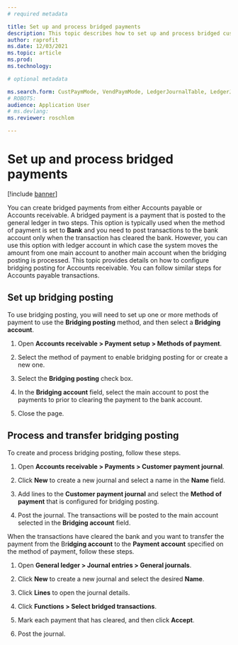 ```yaml
---
# required metadata

title: Set up and process bridged payments
description: This topic describes how to set up and process bridged customer payments. A bridged payment is a payment that is posted to the general ledger in two steps.
author: raprofit
ms.date: 12/03/2021
ms.topic: article
ms.prod: 
ms.technology: 

# optional metadata

ms.search.form: CustPaymMode, VendPaymMode, LedgerJournalTable, LedgerJournalTransCustPaym, LedgerJournalTransVendPaym, LedgerJournalTransDaily
# ROBOTS: 
audience: Application User
# ms.devlang: 
ms.reviewer: roschlom

---
```


# Set up and process bridged payments

[!include [banner](../includes/banner.md)]

You can create bridged payments from either Accounts payable or Accounts receivable. A bridged payment is a payment that is posted to the general ledger in two steps. This option is typically used when the method of payment is set to **Bank** and you need to post transactions to the bank account only when the transaction has cleared the bank. However, you can use this option with ledger account in which case the system moves the amount from one main account to another main account when the bridging posting is processed. This topic provides details on how to configure bridging posting for Accounts receivable. You can follow similar steps for Accounts payable transactions.

## Set up bridging posting

To use bridging posting, you will need to set up one or more methods of payment to use the **Bridging posting** method, and then select a **Bridging account**.

1.  Open **Accounts receivable &gt; Payment setup &gt; Methods of payment**.

2.  Select the method of payment to enable bridging posting for or create a new one.

3.  Select the **Bridging posting** check box.

4.  In the **Bridging account** field, select the main account to post the payments to prior to clearing the payment to the bank account.

5.  Close the page.

## Process and transfer bridging posting

To create and process bridging posting, follow these steps.

1.  Open **Accounts receivable &gt; Payments &gt; Customer payment journal**.

2.  Click **New** to create a new journal and select a name in the **Name** field.

3.  Add lines to the **Customer payment journal** and select the **Method of payment** that is configured for bridging posting.

4.  Post the journal. The transactions will be posted to the main account selected in the **Bridging account** field.

When the transactions have cleared the bank and you want to transfer the payment from the Br**idging account** to the **Payment account** specified on the method of payment, follow these steps.

1.  Open **General ledger &gt; Journal entries &gt; General journals**.

2.  Click **New** to create a new journal and select the desired **Name**.

3.  Click **Lines** to open the journal details.

4.  Click **Functions &gt; Select bridged transactions**.

5.  Mark each payment that has cleared, and then click **Accept**.

6.  Post the journal.
